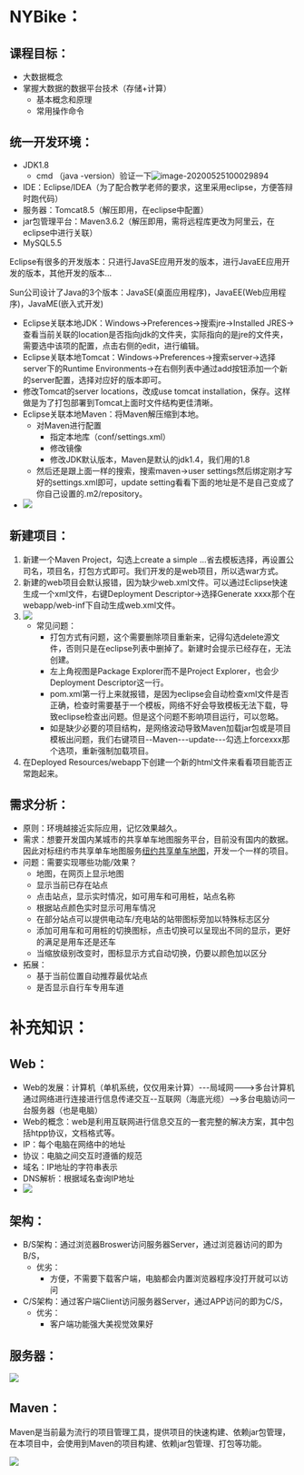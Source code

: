 # NYBike：

## 课程目标：

- 大数据概念
- 掌握大数据的数据平台技术（存储+计算）
  - 基本概念和原理
  - 常用操作命令

## 统一开发环境：

- JDK1.8
  - cmd    （java -version）验证一下![image-20200525100029894](https://img.99couple.top/20200525100038.png)
- IDE：Eclipse/IDEA（为了配合教学老师的要求，这里采用eclipse，方便答辩时跑代码）
- 服务器：Tomcat8.5（解压即用，在eclipse中配置）
- jar包管理平台：Maven3.6.2（解压即用，需将远程库更改为阿里云，在eclipse中进行关联）
- MySQL5.5

Eclipse有很多的开发版本：只进行JavaSE应用开发的版本，进行JavaEE应用开发的版本，其他开发的版本...

Sun公司设计了Java的3个版本：JavaSE(桌面应用程序)，JavaEE(Web应用程序)，JavaME(嵌入式开发)

- Eclipse关联本地JDK：Windows->Preferences->搜索jre->Installed JRES->查看当前关联的location是否指向jdk的文件夹，实际指向的是jre的文件夹，需要选中该项的配置，点击右侧的edit，进行编辑。
- Eclipse关联本地Tomcat：Windows->Preferences->搜索server->选择server下的Runtime Environments->在右侧列表中通过add按钮添加一个新的server配置，选择对应好的版本即可。
- 修改Tomcat的server locations，改成use tomcat installation，保存。这样做是为了打包部署到Tomcat上面时文件结构更佳清晰。
- Eclipse关联本地Maven：将Maven解压缩到本地。
  - 对Maven进行配置
    - 指定本地库（conf/settings.xml）
    - 修改镜像
    - 修改JDK默认版本，Maven是默认的jdk1.4，我们用的1.8
  - 然后还是跟上面一样的搜索，搜索maven->user settings然后绑定刚才写好的settings.xml即可，update setting看看下面的地址是不是自己变成了你自己设置的.m2/repository。
- ![](https://img.99couple.top/20200525202330.png)

## 新建项目：

1. 新建一个Maven Project，勾选上create a simple ...省去模板选择，再设置公司名，项目名，打包方式即可。我们开发的是web项目，所以选war方式。
2. 新建的web项目会默认报错，因为缺少web.xml文件。可以通过Eclipse快速生成一个xml文件，右键Deployment Descriptor->选择Generate xxxx那个在webapp/web-inf下自动生成web.xml文件。
3. ![](https://img.99couple.top/20200525202411.png)
   - 常见问题：
     - 打包方式有问题，这个需要删除项目重新来，记得勾选delete源文件，否则只是在eclipse列表中删掉了。新建时会提示已经存在，无法创建。
     - 左上角视图是Package Explorer而不是Project Explorer，也会少Deployment Descriptor这一行。
     - pom.xml第一行上来就报错，是因为eclipse会自动检查xml文件是否正确，检查时需要基于一个模板，网络不好会导致模板无法下载，导致eclipse检查出问题。但是这个问题不影响项目运行，可以忽略。
     - 如是缺少必要的项目结构，是网络波动导致Maven加载jar包或是项目模板出问题，我们右键项目--Maven---update---勾选上forcexxx那个选项，重新强制加载项目。
4. 在Deployed Resources/webapp下创建一个新的html文件来看看项目能否正常跑起来。

## 需求分析：

- 原则：环境越接近实际应用，记忆效果越久。
- 需求：想要开发国内某城市的共享单车地图服务平台，目前没有国内的数据。因此对标纽约市共享单车地图服务[纽约共享单车地图]("https://member.citibikenyc.com/map/")，开发一个一样的项目。
- 问题：需要实现哪些功能/效果？
  - 地图，在网页上显示地图
  - 显示当前已存在站点
  - 点击站点，显示实时情况，如可用车和可用桩，站点名称
  - 根据站点颜色实时显示可用车情况
  - 在部分站点可以提供电动车/充电站的站带图标旁加以特殊标志区分
  - 添加可用车和可用桩的切换图标，点击切换可以呈现出不同的显示，更好的满足是用车还是还车
  - 当缩放级别改变时，图标显示方式自动切换，仍要以颜色加以区分
- 拓展：
  - 基于当前位置自动推荐最优站点
  - 是否显示自行车专用车道

# 补充知识：

## Web：

- Web的发展：计算机（单机系统，仅仅用来计算）---局域网--->多台计算机通过网络进行连接进行信息传递交互--互联网（海底光缆）-->多台电脑访问一台服务器（也是电脑）
- Web的概念：web是利用互联网进行信息交互的一套完整的解决方案，其中包括htpp协议，文档格式等。
- IP：每个电脑在网络中的地址
- 协议：电脑之间交互时遵循的规范
- 域名：IP地址的字符串表示
- DNS解析：根据域名查询IP地址
- ![](https://img.99couple.top/20200525142756.png)

## 架构：

- B/S架构：通过浏览器Broswer访问服务器Server，通过浏览器访问的即为B/S，
  - 优劣：
    - 方便，不需要下载客户端，电脑都会内置浏览器程序没打开就可以访问
- C/S架构：通过客户端Client访问服务器Server，通过APP访问的即为C/S，
  - 优劣：
    - 客户端功能强大美视觉效果好

## 服务器：

![](https://img.99couple.top/20200525142845.png)

## Maven：

Maven是当前最为流行的项目管理工具，提供项目的快速构建、依赖jar包管理，在本项目中，会使用到Maven的项目构建、依赖jar包管理、打包等功能。

![](https://img.99couple.top/20200525142933.png)

